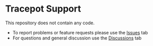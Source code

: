 # Tracepot Support

This repository does not contain any code. 

* To report problems or feature requests please use the [Issues](https://github.com/tracepot/support/issues) tab
* For questions and general discussion use the [Discussions](https://github.com/tracepot/support/discussions) tab
